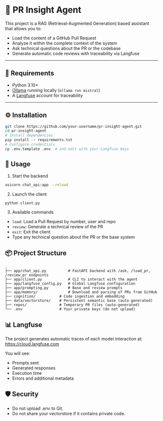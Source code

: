 # 🧠 PR Insight Agent
This project is a RAG (Retrieval-Augmented Generation) based assistant that allows you to:
- Load the content of a GitHub Pull Request
- Analyze it within the complete context of the system
- Ask technical questions about the PR or the codebase
- Generate automatic code reviews with traceability via Langfuse
---
## 🚀 Requirements
- Python 3.10+
- [Ollama](https://ollama.com/) running locally (`ollama run mistral`)
- A [Langfuse](https://cloud.langfuse.com/) account for traceability
---
## ⚙️ Installation
```bash
git clone https://github.com/your-username/pr-insight-agent.git
cd pr-insight-agent
# Install dependencies
pip install -r requirements.txt
# Configure credentials
cp .env.template .env  # and edit with your Langfuse keys
```

## 🧪 Usage
1. Start the backend
```bash
uvicorn chat_api:app --reload
```

2. Launch the client
```bash
python client.py
```

3. Available commands
- `load`: Load a Pull Request by number, user and repo
- `review`: Generate a technical review of the PR
- `exit`: Exit the client
- Type any technical question about the PR or the base system

## 📦 Project Structure
```
.
├── app/chat_api.py          # FastAPI backend with /ask, /load_pr, /review_pr endpoints
├── app/client.py            # CLI to interact with the agent
├── app/langfuse_config.py   # Global Langfuse configuration
├── app/prompting.py         # Base and review prompts
├── app/memory/              # Download and parsing of PRs from GitHub
├── cognition/           # Code ingestion and embedding
├── data/vectorstore/    # Persistent semantic base (auto-generated)
├── repos/               # Temporary PR files (auto-generated)
└── .env                 # Your private keys (do not upload)
```

## 📊 Langfuse
The project generates automatic traces of each model interaction at:
https://cloud.langfuse.com

You will see:
- Prompts sent
- Generated responses
- Execution time
- Errors and additional metadata

## 🛡️ Security
- Do not upload .env to Git.
- Do not share your vectorstore if it contains private code.